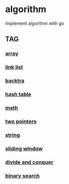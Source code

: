 # algorithm
Implement algorithm with go

## TAG

### [array](https://github.com/cocowh/algorithm/blob/master/array.md)

### [link list](https://github.com/cocowh/algorithm/blob/master/link-list.md)

### [backtra](https://github.com/cocowh/algorithm/blob/master/backtra.md)

### [hash table](https://github.com/cocowh/algorithm/blob/master/hash-table.md)

### [math](https://github.com/cocowh/algorithm/blob/master/math.md)

### [two pointers](https://github.com/cocowh/algorithm/blob/master/two-pointers.md)

### [string](https://github.com/cocowh/algorithm/blob/master/string.md)

### [sliding window](https://github.com/cocowh/algorithm/blob/master/sliding-window.md)

### [divide and conquer](https://github.com/cocowh/algorithm/blob/master/divide-and-conquer.md)

### [binary search](https://github.com/cocowh/algorithm/blob/master/binary-search.md)